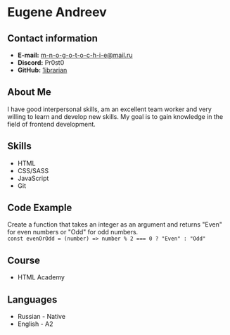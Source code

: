 # **Eugene Andreev**
## **Contact information**
* **E-mail:** m-n-o-g-o-t-o-c-h-i-e@mail.ru
* **Discord:** Pr0st0
* **GitHub:** [1ibrarian](https://github.com/1ibrarian)
## **About Me**
I have good interpersonal skills, am an excellent team worker and very willing to learn and develop new skills. My goal is to gain knowledge in the field of frontend development.
## **Skills**
* HTML
* CSS/SASS
* JavaScript
* Git
## **Code Example**
Create a function that takes an integer as an argument and returns "Even" for even numbers or "Odd" for odd numbers.  
```const evenOrOdd = (number) => number % 2 === 0 ? "Even" : "Odd"```
## **Course**
* HTML Academy
## **Languages**
* Russian - Native
* English - A2
